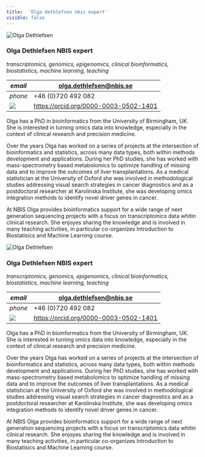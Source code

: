 ```yaml
---
title:  'Olga dethlefsen nbis expert'
visible: false
---
```

    

![Olga Dethlefsen](/assets/img/staff/olga-dethlefsen.jpg)

###  Olga Dethlefsen NBIS expert

_transcriptomics, genomics, epigenomics, clinical bioinformatics, biostatistics, machine learning, teaching_

_email_|  olga.dethlefsen@nbis.se  
---|---  
_phone_|  +46 (0)720 492 082  
![](/assets/img/orcid_24x24_bw.png)| <https://orcid.org/0000-0003-0502-1401>  
  


Olga has a PhD in bioinformatics from the University of Birmingham, UK. She is interested in turning omics data into knowledge, especially in the context of clinical research and precision medicine.

Over the years Olga has worked on a series of projects at the intersection of bioinformatics and statistics, across many data types, both within methods development and applications. During her PhD studies, she has worked with mass-spectrometry based metabolomics to optimize handling of missing data and to improve the outcomes of liver transplantations. As a medical statistician at the University of Oxford she was involved in methodological studies addressing visual search strategies in cancer diagnostics and as a postdoctoral researcher at Karolinska Institute, she was developing omics integration methods to identify novel driver genes in cancer.

At NBIS Olga provides bioinformatics support for a wide range of next generation sequencing projects with a focus on transcriptomics data whitin clinical research. She enjoyes sharing the knowledge and is involved in many teaching activities, in particular co-organizes Introduction to Biostatisics and Machine Learning course.

![Olga Dethlefsen](/assets/img/staff/olga-dethlefsen.jpg)

###  Olga Dethlefsen NBIS expert

_transcriptomics, genomics, epigenomics, clinical bioinformatics, biostatistics, machine learning, teaching_

_email_|  olga.dethlefsen@nbis.se  
---|---  
_phone_|  +46 (0)720 492 082  
![](/assets/img/orcid_24x24_bw.png)| <https://orcid.org/0000-0003-0502-1401>  
  


Olga has a PhD in bioinformatics from the University of Birmingham, UK. She is interested in turning omics data into knowledge, especially in the context of clinical research and precision medicine.

Over the years Olga has worked on a series of projects at the intersection of bioinformatics and statistics, across many data types, both within methods development and applications. During her PhD studies, she has worked with mass-spectrometry based metabolomics to optimize handling of missing data and to improve the outcomes of liver transplantations. As a medical statistician at the University of Oxford she was involved in methodological studies addressing visual search strategies in cancer diagnostics and as a postdoctoral researcher at Karolinska Institute, she was developing omics integration methods to identify novel driver genes in cancer.

At NBIS Olga provides bioinformatics support for a wide range of next generation sequencing projects with a focus on transcriptomics data whitin clinical research. She enjoyes sharing the knowledge and is involved in many teaching activities, in particular co-organizes Introduction to Biostatisics and Machine Learning course.
